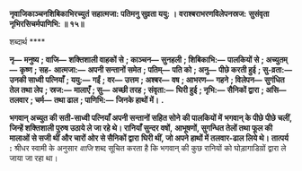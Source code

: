 **नृवाजिकाञ्चनशिबिकाभिरच्युतं** **सहात्मजा: पतिमनु सुव्रता ययु: ।** **वराश्बराभरणविलेपनस्रज:** **सुसंवृता नृभिरसिचर्मपाणिभि: ॥ १५॥** 

शब्दार्थ **** 

**नृ—** **मनुष्य** **; वाजि—** **शक्तिशाली वाहकों से** **; काञ्चन—** **सुनहली** **; शिबिकाभि:—** **पालकियों से** **; अच्युतम्—** **कृष्ण** **; सह-** **आत्मजा:—** **अपनी सन्तानों समेत** **; पतिम्—** **पति को** **; अनु—** **पीछे करती हुई** **; सु-व्रता:—** **उनकी साध्वी पत्नियाँ** **; ययु:—** **गईं** **;** **वर—** **उत्तम** **; अश्बर—** **वष** **; आभरण—** **गहने** **; विलेपन—** **सुगंधित तेल तथा लेप** **; स्रज:—** **मालाएँ** **; सु—** **अच्छी तरह** **; संवृता:—** **घिरी हुई** **; नृभि:—** **सैनिकों द्वारा** **; असि—** **तलवार** **; चर्म—** **तथा ढाल** **; पाणिभि:—** **जिनके हाथों में।** **.** 

**भगवान् अच्युत की सती-साध्वी पत्नियाँ अपनी सन्तानों सहित सोने की पालकियों में** **भगवान् के पीछे पीछे चलीं, जिन्हें शक्तिशाली पुरुष उठाये ले जा रहे थे। रानियाँ सुन्दर वषों,** **आभूषणों, सुगन्धित तेलों तथा फूल की मालाओं से सजी थीं और चारों ओर से सैनिकों द्वारा** **घिरी थीं, जो अपने हाथों में तलवार-ढाल लिये थे।** **तात्पर्य :** श्रीधर स्वामी के अनुसार *वाजि* शब्द सूचित करता है कि भगवान् की कुछ रानियों को घोड़ागाडिय़ों द्वारा ले जाया जा रहा था।  